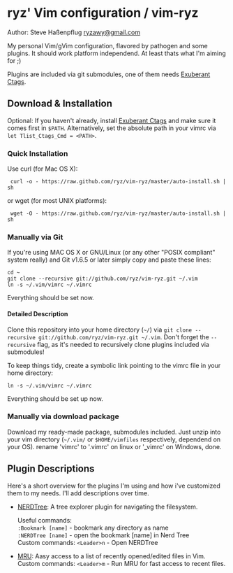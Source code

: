 # ryz' Vim configuration / vim-ryz #
Author: Steve Haßenpflug <ryzawy@gmail.com>

My personal Vim/gVim configuration, flavored by pathogen and some plugins.
It should work platform independend. At least thats what I'm aiming for ;)

Plugins are included via git submodules, one of them needs [Exuberant Ctags](http://ctags.sourceforge.net/).


## Download & Installation ##
Optional: If you haven't already, install [Exuberant Ctags](http://ctags.sourceforge.net/) and make sure it
comes first in `$PATH`. Alternatively, set the absolute path in your vimrc via `let Tlist_Ctags_Cmd = <PATH>`.

### Quick Installation ###
Use curl (for Mac OS X):

     curl -o - https://raw.github.com/ryz/vim-ryz/master/auto-install.sh | sh

or wget (for most UNIX platforms):

     wget -O - https://raw.github.com/ryz/vim-ryz/master/auto-install.sh | sh

### Manually via Git ###
If you're using MAC OS X or GNU/Linux (or any other "POSIX compliant" system really) and Git v1.6.5 or later simply copy and paste these lines:

    cd ~
    git clone --recursive git://github.com/ryz/vim-ryz.git ~/.vim
    ln -s ~/.vim/vimrc ~/.vimrc

Everything should be set now.

#### Detailed Description ####
Clone this repository into your home directory (`~/`) via `git clone --recursive git://github.com/ryz/vim-ryz.git ~/.vim`. Don't forget the `--recursive` flag, as it's needed to recursively clone plugins included via submodules!

To keep things tidy, create a symbolic link pointing to the vimrc file in your home directory: 

    ln -s ~/.vim/vimrc ~/.vimrc

Everything should be set up now.

### Manually via download package ###
Download my ready-made package, submodules included. Just unzip into your vim directory (`~/.vim/` or `$HOME/vimfiles` respectively, dependend on your OS). rename 'vimrc' to '.vimrc' on linux or '_vimrc' on Windows, done.

## Plugin Descriptions ##
Here's a short overview for the plugins I'm using and how i've customized them to my needs. I'll add descriptions over time.

* [NERDTree](http://www.vim.org/scripts/script.php?script_id=1658): A tree explorer plugin for navigating the filesystem.

  Useful commands:   
    `:Bookmark [name]` - bookmark any directory as name   
    `:NERDTree [name]` - open the bookmark [name] in Nerd Tree   
  Custom commands:
    `<Leader>n` - Open NERDTree

* [MRU](https://github.com/vim-scripts/mru.vim): Aasy access to a list of recently opened/edited files in Vim.
  Custom commands:
    `<Leader>m` - Run MRU for fast access to recent files.
